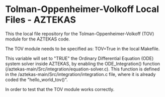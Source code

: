 # Tolman-Oppenheimer-Volkoff Local Files - AZTEKAS

This the local file repository for the Tolman-Oppenheimer-Volkoff (TOV)
module for the AZTEKAS code.

The TOV module needs to be specified as:
   TOV=True
in the local Makefile.

This variable will set to "TRUE" the Ordinary Differential Equation (ODE)
system solver inside AZTEKAS, by enabling the ODE_Integration() function
(/aztekas-main/Src/integration/equation-solver.c). This function is defined
in the /aztekas-main/Src/integration/integration.c file, where it is already
coded the "hello_world_tov()".

In order to test that the TOV module works correctly.
